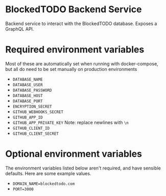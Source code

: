 # BlockedTODO Backend Service
Backend service to interact with the BlockedTODO database.
Exposes a GraphQL API.

# Required environment variables
Most of these are automatically set when running with docker-compose, but all do need to be set manually on production environments

* `DATABASE_NAME`
* `DATABASE_USER`
* `DATABASE_PASSWORD`
* `DATABASE_HOST`
* `DATABASE_PORT`
* `ENCRYPTION_SECRET`
* `GITHUB_WEBHOOKS_SECRET`
* `GITHUB_APP_ID`
* `GITHUB_APP_PRIVATE_KEY` Note: replace newlines with `\n`
* `GITHUB_CLIENT_ID`
* `GITHUB_CLIENT_SECRET`

# Optional environment variables
The environment variables listed below aren't required, and have sensible defaults. Here are some example values.

* `DOMAIN_NAME=blockedtodo.com`
* `PORT=3000`
